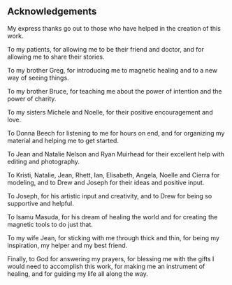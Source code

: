 ## Acknowledgements


My express thanks go out to those who have helped in the creation of this work.

To my patients, for allowing me to be their friend and doctor, and for allowing me to share their stories.

To my brother Greg, for introducing me to magnetic healing and to a new way of seeing things.

To my brother Bruce, for teaching me about the power of intention and the power of charity.

To my sisters Michele and Noelle, for their positive encouragement and love.

To Donna Beech for listening to me for hours on end, and for organizing my material and helping me to get started.

To Jean and Natalie Nelson and Ryan Muirhead for their excellent help with editing and photography.

To Kristi, Natalie, Jean, Rhett, Ian, Elisabeth, Angela, Noelle and Cierra for modeling, and to Drew and Joseph for their ideas and positive input.

To Joseph, for his artistic input and creativity, and to Drew for being so supportive and helpful.

To Isamu Masuda, for his dream of healing the world and for creating the magnetic tools to do just that.

To my wife Jean, for sticking with me through thick and thin, for being my inspiration, my helper and my best friend.

Finally, to God for answering my prayers, for blessing me with the gifts I would need to accomplish this work, for making me an instrument of healing, and for guiding my life all along the way.